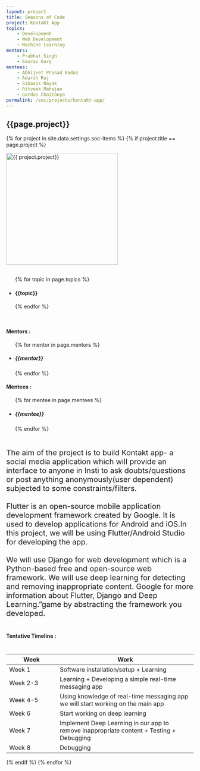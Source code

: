 ```yaml
---
layout: project
title: Seasons of Code
project: KontaKt App
topics:
    - Development
    - Web Development
    - Machine Learning
mentors:
    - Prabhat Singh
    - Saurav Garg          
mentees:
    - Abhijeet Prasad Bodas
    - Adarsh Raj
    - Sibasis Nayak
    - Ritveek Mahajan
    - Gardas Chaitanya
permalink: /soc/projects/kontakt-app/
---
```


<h2 class="display1 m-3 p-3 text-center">{{page.project}}</h2>

{% for project in site.data.settings.soc-items %}
{% if project.title == page.project %}
<div>
    <img src="{{ site.baseurl }}/{{ project.image }}"  width = "300" height="300" alt="{{ project.project}}" class="border rounded img-soc">
</div>
<div>
    <br>
    <ul>
        {% for topic in page.topics %}
        <li><h4 class="text-primary text-center">{{topic}}</h4></li>
        {% endfor %}
    </ul>
    <br>
    <h4 class="display3  ">Mentors :</h4> 
    <ul>
        {% for mentor in page.mentors %}
        <li><h5 class=" ">{{mentor}}</h5></li>
        {% endfor %}
    </ul>
    <h4 class="display3  ">Mentees :</h4> 
    <ul>
        {% for mentee in page.mentees %}
        <li><h5 class="">{{mentee}}</h5></li>
        {% endfor %}
    </ul>
</div>
<div>
    <p class="display3" style = "font-size:20px;" >
        <br>
        The aim of the project is to build Kontakt app- a social media application which will provide an interface to anyone in Insti to ask doubts/questions or post anything anonymously(user dependent) subjected to some constraints/filters.
        <br><br>
        Flutter is an open-source mobile application development framework created by Google. It is used to develop applications for Android and iOS.In this project, we will be using Flutter/Android Studio for developing the app.
        <br><br>
        We will use Django for web development which is a Python-based free and open-source web framework. We will use deep learning for detecting and removing inappropriate content. Google for more information about Flutter, Django and Deep Learning.”game by abstracting the framework you developed.
    </p>
</div>
<div>
    <h4 class="display3" style="margin:40px 0px 40px 0px;">Tentative Timeline :</h4>
    <table class="table table-striped">
    <thead>
        <tr>
        <th>Week</th>
        <th>Work</th>
        </tr>
    </thead>
    <tbody>
        <tr>
        <td style='width: 120px'>Week 1</td>
      <td>Software installation/setup + Learning</td>
    </tr>
    <tr>
      <td>Week 2-3</td>
      <td>Learning + Developing a simple real-time messaging app</td>
    </tr>
    <tr>
      <td>Week 4-5</td>
      <td>Using knowledge of real-time messaging app we will start working on the main app</td>
    </tr>
    <tr>
      <td>Week 6</td>
      <td>Start working on deep learning</td>
    </tr>
    <tr>
      <td>Week 7</td>
      <td>Implement Deep Learning in our app to remove inappropriate content + Testing + Debugging</td>
    </tr>
    <tr>
      <td>Week 8</td>
      <td>Debugging</td>
    </tr>
    </tbody>
    </table>
</div>
{% endif %}
{% endfor %}
